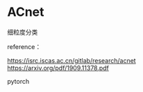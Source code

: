 # ACnet


 细粒度分类
 
 reference：
 
 https://isrc.iscas.ac.cn/gitlab/research/acnet
 https://arxiv.org/pdf/1909.11378.pdf
 
 pytorch